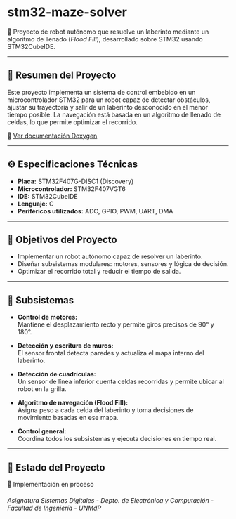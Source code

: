 # stm32-maze-solver

🚗 Proyecto de robot autónomo que resuelve un laberinto mediante un algoritmo de llenado (*Flood Fill*), desarrollado sobre STM32 usando STM32CubeIDE.

---

## 🧭 Resumen del Proyecto

Este proyecto implementa un sistema de control embebido en un microcontrolador STM32 para un robot capaz de detectar obstáculos, ajustar su trayectoria y salir de un laberinto desconocido en el menor tiempo posible. La navegación está basada en un algoritmo de llenado de celdas, lo que permite optimizar el recorrido.

📄 [Ver documentación Doxygen](https://demianmozo.github.io/stm32-maze-solver/)

---

## ⚙️ Especificaciones Técnicas

- **Placa:** STM32F407G-DISC1 (Discovery)
- **Microcontrolador:** STM32F407VGT6  
- **IDE:** STM32CubeIDE  
- **Lenguaje:** C  
- **Periféricos utilizados:** ADC, GPIO, PWM, UART, DMA  

---

## 🎯 Objetivos del Proyecto

- Implementar un robot autónomo capaz de resolver un laberinto.  
- Diseñar subsistemas modulares: motores, sensores y lógica de decisión.  
- Optimizar el recorrido total y reducir el tiempo de salida.  

---

## 🧩 Subsistemas

- **Control de motores:**  
  Mantiene el desplazamiento recto y permite giros precisos de 90° y 180°.

- **Detección y escritura de muros:**  
  El sensor frontal detecta paredes y actualiza el mapa interno del laberinto.

- **Detección de cuadrículas:**  
  Un sensor de línea inferior cuenta celdas recorridas y permite ubicar al robot en la grilla.

- **Algoritmo de navegación (Flood Fill):**  
  Asigna peso a cada celda del laberinto y toma decisiones de movimiento basadas en ese mapa.

- **Control general:**  
  Coordina todos los subsistemas y ejecuta decisiones en tiempo real.

---

## 🏁 Estado del Proyecto

🔧 Implementación en proceso

###### Asignatura Sistemas Digitales - Depto. de Electrónica y Computación - Facultad de Ingeniería - UNMdP 

